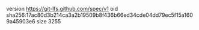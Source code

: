 version https://git-lfs.github.com/spec/v1
oid sha256:17ac80d3b214ca3a2b19509b8f436b66ed34cde04dd79ec5f15a1609a45903e6
size 3255
